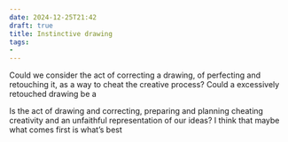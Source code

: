 ```yaml
---
date: 2024-12-25T21:42
draft: true
title: Instinctive drawing
tags:
- 
---
```


Could we consider the act of correcting a drawing, of perfecting and retouching it, as a way to cheat the creative process? Could a excessively retouched drawing be a 

Is the act of drawing and correcting, preparing and planning cheating creativity and an unfaithful representation of our ideas? I think that maybe what comes first is what’s best